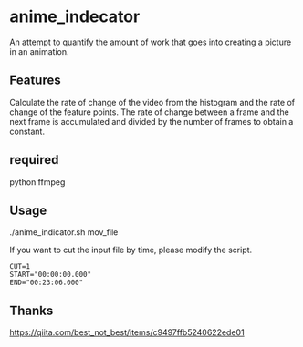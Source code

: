 # anime_indecator

An attempt to quantify the amount of work that goes into creating a picture in an animation.


## Features

Calculate the rate of change of the video from the histogram and the rate of change of the feature points.
The rate of change between a frame and the next frame is accumulated and divided by the number of frames to obtain a constant.

## required
python ffmpeg 

## Usage

./anime_indicator.sh mov_file

If you want to cut the input file by time, please modify the script.

``` shell
CUT=1
START="00:00:00.000"
END="00:23:06.000"
```

## Thanks
https://qiita.com/best_not_best/items/c9497ffb5240622ede01

